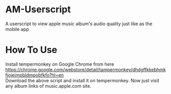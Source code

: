 # AM-Userscript
A userscript to view apple music album's audio quality just like as the mobile app

# How To Use
Install tempermonkey on Google Chrome from here https://chrome.google.com/webstore/detail/tampermonkey/dhdgffkkebhmkfjojejmpbldmpobfkfo?hl=en
<br>
Download the above script and install it on tempermonkey.
Now just visit any album links of music.apple.com site.
